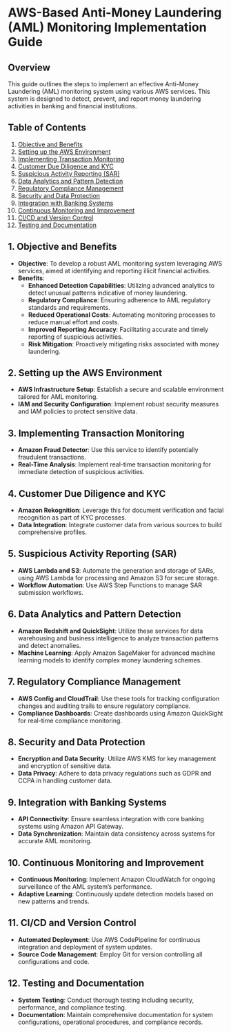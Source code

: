 # AWS-Based Anti-Money Laundering (AML) Monitoring Implementation Guide

## Overview
This guide outlines the steps to implement an effective Anti-Money Laundering (AML) monitoring system using various AWS services. This system is designed to detect, prevent, and report money laundering activities in banking and financial institutions.

## Table of Contents
1. [Objective and Benefits](#1-objective-and-benefits)
2. [Setting up the AWS Environment](#2-setting-up-the-aws-environment)
3. [Implementing Transaction Monitoring](#3-implementing-transaction-monitoring)
4. [Customer Due Diligence and KYC](#4-customer-due-diligence-and-kyc)
5. [Suspicious Activity Reporting (SAR)](#5-suspicious-activity-reporting-sar)
6. [Data Analytics and Pattern Detection](#6-data-analytics-and-pattern-detection)
7. [Regulatory Compliance Management](#7-regulatory-compliance-management)
8. [Security and Data Protection](#8-security-and-data-protection)
9. [Integration with Banking Systems](#9-integration-with-banking-systems)
10. [Continuous Monitoring and Improvement](#10-continuous-monitoring-and-improvement)
11. [CI/CD and Version Control](#11-cicd-and-version-control)
12. [Testing and Documentation](#12-testing-and-documentation)

## 1. Objective and Benefits
- **Objective**: To develop a robust AML monitoring system leveraging AWS services, aimed at identifying and reporting illicit financial activities.
- **Benefits**:
  - **Enhanced Detection Capabilities**: Utilizing advanced analytics to detect unusual patterns indicative of money laundering.
  - **Regulatory Compliance**: Ensuring adherence to AML regulatory standards and requirements.
  - **Reduced Operational Costs**: Automating monitoring processes to reduce manual effort and costs.
  - **Improved Reporting Accuracy**: Facilitating accurate and timely reporting of suspicious activities.
  - **Risk Mitigation**: Proactively mitigating risks associated with money laundering.

## 2. Setting up the AWS Environment
- **AWS Infrastructure Setup**: Establish a secure and scalable environment tailored for AML monitoring.
- **IAM and Security Configuration**: Implement robust security measures and IAM policies to protect sensitive data.

## 3. Implementing Transaction Monitoring
- **Amazon Fraud Detector**: Use this service to identify potentially fraudulent transactions.
- **Real-Time Analysis**: Implement real-time transaction monitoring for immediate detection of suspicious activities.

## 4. Customer Due Diligence and KYC
- **Amazon Rekognition**: Leverage this for document verification and facial recognition as part of KYC processes.
- **Data Integration**: Integrate customer data from various sources to build comprehensive profiles.

## 5. Suspicious Activity Reporting (SAR)
- **AWS Lambda and S3**: Automate the generation and storage of SARs, using AWS Lambda for processing and Amazon S3 for secure storage.
- **Workflow Automation**: Use AWS Step Functions to manage SAR submission workflows.

## 6. Data Analytics and Pattern Detection
- **Amazon Redshift and QuickSight**: Utilize these services for data warehousing and business intelligence to analyze transaction patterns and detect anomalies.
- **Machine Learning**: Apply Amazon SageMaker for advanced machine learning models to identify complex money laundering schemes.

## 7. Regulatory Compliance Management
- **AWS Config and CloudTrail**: Use these tools for tracking configuration changes and auditing trails to ensure regulatory compliance.
- **Compliance Dashboards**: Create dashboards using Amazon QuickSight for real-time compliance monitoring.

## 8. Security and Data Protection
- **Encryption and Data Security**: Utilize AWS KMS for key management and encryption of sensitive data.
- **Data Privacy**: Adhere to data privacy regulations such as GDPR and CCPA in handling customer data.

## 9. Integration with Banking Systems
- **API Connectivity**: Ensure seamless integration with core banking systems using Amazon API Gateway.
- **Data Synchronization**: Maintain data consistency across systems for accurate AML monitoring.

## 10. Continuous Monitoring and Improvement
- **Continuous Monitoring**: Implement Amazon CloudWatch for ongoing surveillance of the AML system’s performance.
- **Adaptive Learning**: Continuously update detection models based on new patterns and trends.

## 11. CI/CD and Version Control
- **Automated Deployment**: Use AWS CodePipeline for continuous integration and deployment of system updates.
- **Source Code Management**: Employ Git for version controlling all configurations and code.

## 12. Testing and Documentation
- **System Testing**: Conduct thorough testing including security, performance, and compliance testing.
- **Documentation**: Maintain comprehensive documentation for system configurations, operational procedures, and compliance records.



